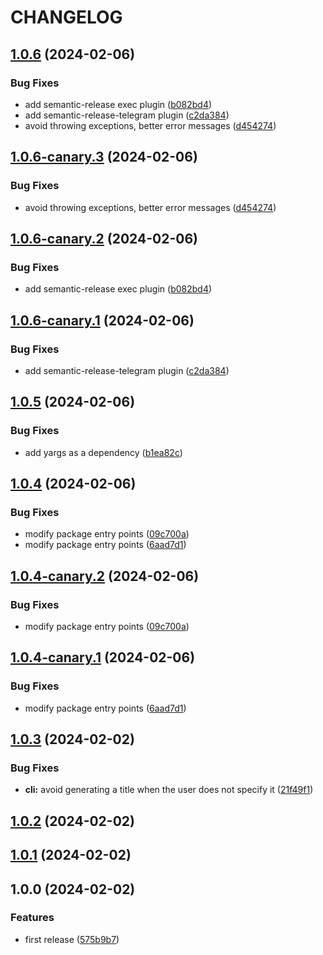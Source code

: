 # CHANGELOG

## [1.0.6](https://github.com/jackdbd/zod-to-doc/compare/v1.0.5...v1.0.6) (2024-02-06)


### Bug Fixes

* add semantic-release exec plugin ([b082bd4](https://github.com/jackdbd/zod-to-doc/commit/b082bd442e4132e1d28bb631ff7b0f325ead66d3))
* add semantic-release-telegram plugin ([c2da384](https://github.com/jackdbd/zod-to-doc/commit/c2da38437aa9660e630289c9a5fe706930eae2a5))
* avoid throwing exceptions, better error messages ([d454274](https://github.com/jackdbd/zod-to-doc/commit/d4542740ffbfe3de20df8be9e00651990d600486))

## [1.0.6-canary.3](https://github.com/jackdbd/zod-to-doc/compare/v1.0.6-canary.2...v1.0.6-canary.3) (2024-02-06)


### Bug Fixes

* avoid throwing exceptions, better error messages ([d454274](https://github.com/jackdbd/zod-to-doc/commit/d4542740ffbfe3de20df8be9e00651990d600486))

## [1.0.6-canary.2](https://github.com/jackdbd/zod-to-doc/compare/v1.0.6-canary.1...v1.0.6-canary.2) (2024-02-06)


### Bug Fixes

* add semantic-release exec plugin ([b082bd4](https://github.com/jackdbd/zod-to-doc/commit/b082bd442e4132e1d28bb631ff7b0f325ead66d3))

## [1.0.6-canary.1](https://github.com/jackdbd/zod-to-doc/compare/v1.0.5...v1.0.6-canary.1) (2024-02-06)


### Bug Fixes

* add semantic-release-telegram plugin ([c2da384](https://github.com/jackdbd/zod-to-doc/commit/c2da38437aa9660e630289c9a5fe706930eae2a5))

## [1.0.5](https://github.com/jackdbd/zod-to-doc/compare/v1.0.4...v1.0.5) (2024-02-06)


### Bug Fixes

* add yargs as a dependency ([b1ea82c](https://github.com/jackdbd/zod-to-doc/commit/b1ea82c1d2dae30be2f9944f3fc3a7956fda3b8f))

## [1.0.4](https://github.com/jackdbd/zod-to-doc/compare/v1.0.3...v1.0.4) (2024-02-06)


### Bug Fixes

* modify package entry points ([09c700a](https://github.com/jackdbd/zod-to-doc/commit/09c700abc9991d6fe28040f4c18d3004d63f168d))
* modify package entry points ([6aad7d1](https://github.com/jackdbd/zod-to-doc/commit/6aad7d13e8ee7459ee8b3285a7414e0ebbe12622))

## [1.0.4-canary.2](https://github.com/jackdbd/zod-to-doc/compare/v1.0.4-canary.1...v1.0.4-canary.2) (2024-02-06)


### Bug Fixes

* modify package entry points ([09c700a](https://github.com/jackdbd/zod-to-doc/commit/09c700abc9991d6fe28040f4c18d3004d63f168d))

## [1.0.4-canary.1](https://github.com/jackdbd/zod-to-doc/compare/v1.0.3...v1.0.4-canary.1) (2024-02-06)


### Bug Fixes

* modify package entry points ([6aad7d1](https://github.com/jackdbd/zod-to-doc/commit/6aad7d13e8ee7459ee8b3285a7414e0ebbe12622))

## [1.0.3](https://github.com/jackdbd/zod-to-doc/compare/v1.0.2...v1.0.3) (2024-02-02)


### Bug Fixes

* **cli:** avoid generating a title when the user does not specify it ([21f49f1](https://github.com/jackdbd/zod-to-doc/commit/21f49f1a7307ce3221777d3316584ff8826f4d90))

## [1.0.2](https://github.com/jackdbd/zod-to-doc/compare/v1.0.1...v1.0.2) (2024-02-02)

## [1.0.1](https://github.com/jackdbd/zod-to-doc/compare/v1.0.0...v1.0.1) (2024-02-02)

## 1.0.0 (2024-02-02)

### Features

* first release ([575b9b7](https://github.com/jackdbd/zod-to-doc/commit/575b9b7da7fd3f8395ce871e0ecb0b81e3054ed4))
